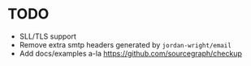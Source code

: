 # TODO

* SLL/TLS support
* Remove extra smtp headers generated by `jordan-wright/email`
* Add docs/examples a-la https://github.com/sourcegraph/checkup

